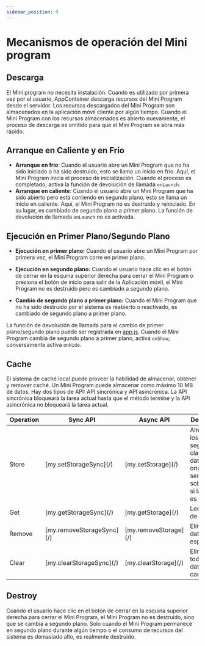 ```yaml
---
sidebar_position: 9
---
```


#  Mecanismos de operación del Mini program

## Descarga

El Mini program no necesita instalación. Cuando es utilizado por primera vez por el usuario, AppContainer descarga recursos del Mini Program desde el servidor. Los recursos descargados del Mini Program son almacenados en la aplicación móvil cliente por algún tiempo. Cuando el Mini Program con los recursos almacenados es abierto nuevamente, el proceso de descarga es omitido para que el Mini Program se abra más rápido.

## Arranque en Caliente y en Frío

- **Arranque en frio**: Cuando el usuario abre un Mini Program que no ha sido iniciado o ha sido destruido, esto se llama un inicio en frío. Aquí, el Mini Program inicia el proceso de inicialización. Cuando el proceso es completado, activa la función de devolución de llamada ```onLaunch```.
- **Arranque en caliente**: Cuando el usuario abre un Mini Program que ha sido abierto pero está corriendo en segundo plano, esto se llama un inicio en caliente. Aquí, el Mini Program no es destruido y reiniciado. En su lugar, es cambiado de segundo plano a primer plano. La función de devolución de llamada ```onLaunch``` no es activada.

## Ejecución en Primer Plano/Segundo Plano

- **Ejecución en primer plano:** Cuando el usuario abre un Mini Program por primera vez, el Mini Program corre en primer plano.

- **Ejecución en segundo plano:** Cuando el usuario hace clic en el botón de cerrar en la esquina superior derecha para cerrar el Mini Program o presiona el botón de inicio para salir de la Aplicación móvil, el Mini Program no es destruido pero es cambiado a segundo plano.

- **Cambio de segundo plano a primer plano:** Cuando el Mini Program que no ha sido destruido por el sistema es reabierto o reactivado, es cambiado de segundo plano a primer plano.
 
La función de devolución de llamada para el cambio de primer plano/segundo plano puede ser registrada en [app.js](/). Cuando el Mini Program cambia de segundo plano a primer plano, activa ```onShow```; conversamente activa ```onHide```.

## Cache

El sistema de caché local puede proveer la habilidad de almacenar, obtener y remover caché. Un Mini Program puede almacenar como máximo 10 MB de datos. Hay dos tipos de API: API sincrónica y API asincrónica. La API sincrónica bloqueará la tarea actual hasta que el método termine y la API asincrónica no bloqueará la tarea actual.

<table>
  <thead>
    <tr>
      <th>Operation</th>
      <th>Sync API</th>
      <th>Async API</th>
      <th>Description</th>
    </tr>
  </thead>
  <tbody>
    <tr>
      <td>Store</td>
      <td>[my.setStorageSync](/)</td>
      <td>[my.setStorage](/)</td>
      <td>Almacena los datos según la clave; los datos originales serán sobrescritos si la clave es la misma.</td>
    </tr>
    <tr>
      <td>Get</td>
      <td>[my.getStorageSync](/)</td>
      <td>[my.getStorage](/)</td>
      <td>Lee datos de la caché.</td>
    </tr>
    <tr>
      <td>Remove</td>
      <td>[my.removeStorageSync](/)</td>
      <td>[my.removeStorage](/)</td>
      <td>Elimina datos específicos.</td>
    </tr>
    <tr>
      <td>Clear</td>
      <td>[my.clearStorageSync](/)</td>
      <td>[my.clearStorage](/)</td>
      <td>Elimina todos los datos de la caché.</td>
    </tr>
  </tbody>
</table>

## Destroy

Cuando el usuario hace clic en el botón de cerrar en la esquina superior derecha para cerrar el Mini Program, el Mini Program no es destruido, sino que se cambia a segundo plano. Solo cuando el Mini Program permanece en segundo plano durante algún tiempo o el consumo de recursos del sistema es demasiado alto, es realmente destruido.


